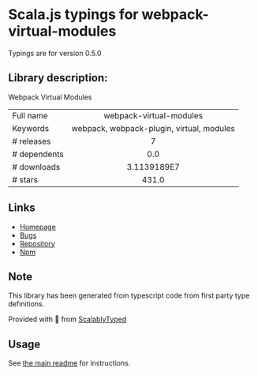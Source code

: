 
# Scala.js typings for webpack-virtual-modules

Typings are for version 0.5.0

## Library description:
Webpack Virtual Modules

|                    |                 |
| ------------------ | :-------------: |
| Full name          | webpack-virtual-modules |
| Keywords           | webpack, webpack-plugin, virtual, modules |
| # releases         | 7 |
| # dependents       | 0.0 |
| # downloads        | 3.1139189E7 |
| # stars            | 431.0 |

## Links
- [Homepage](https://github.com/sysgears/webpack-virtual-modules#readme)
- [Bugs](https://github.com/sysgears/webpack-virtual-modules/issues)
- [Repository](https://github.com/sysgears/webpack-virtual-modules)
- [Npm](https://www.npmjs.com/package/webpack-virtual-modules)
    


## Note
This library has been generated from typescript code from first party type definitions.

Provided with :purple_heart: from [ScalablyTyped](https://github.com/oyvindberg/ScalablyTyped)

## Usage
See [the main readme](../../readme.md) for instructions.


